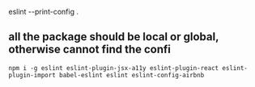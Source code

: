 eslint --print-config .

## all the package should be local or global, otherwise cannot find the confi

```shell
npm i -g eslint eslint-plugin-jsx-a11y eslint-plugin-react eslint-plugin-import babel-eslint eslint eslint-config-airbnb
```
